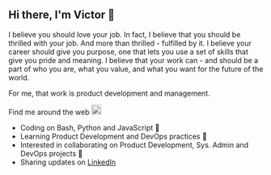 ## Hi there, I'm Victor 👋

I believe you should love your job. In fact, I believe that you should be thrilled with your job. And more than thrilled - fulfilled by it. I believe your career should give you purpose, one that lets you use a set of skills that give you pride and meaning. I believe that your work can - and should be a part of who you are, what you value, and what you want for the future of the world.

For me, that work is product development and management.

Find me around the web <img src="https://icon-library.net/images/small-globe-icon/small-globe-icon-1.jpg" alt="world globe" width="20"/>

  - Coding on Bash, Python and JavaScript 🔭
  - Learning Product Development and DevOps practices 🌱
  - Interested in collaborating on Product Development, Sys. Admin and DevOps projects 👯
  - Sharing updates on <a href="https://www.linkedin.com/in/iam-victorakpan/">LinkedIn</a>
  
<!--
**victorwealth/victorwealth** is a ✨ _special_ ✨ repository because its `README.md` (this file) appears on your GitHub profile.

Here are some ideas to get you started:

- 🔭 I’m currently working on ...
- 🌱 I’m currently learning ...
- 👯 I’m looking to collaborate on ...
- 🤔 I’m looking for help with ...
- 💬 Ask me about ...
- 📫 How to reach me: ...
- 😄 Pronouns: ...
- ⚡ Fun fact: ...
-->
